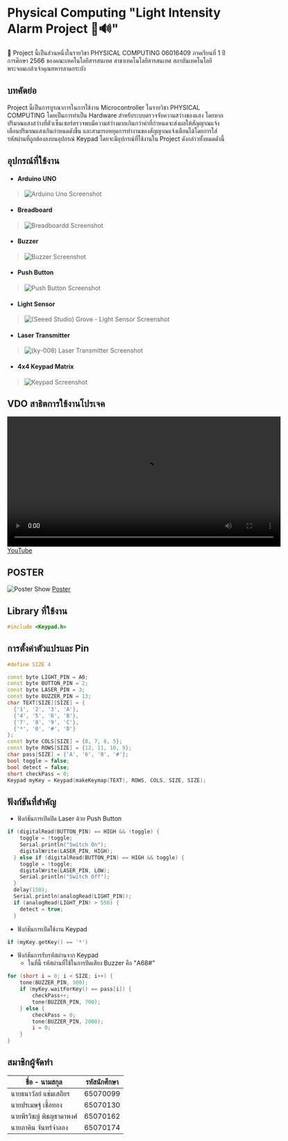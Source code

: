 # Physical Computing "Light Intensity Alarm Project 🚨🔊"

📌 Project นี้เป็นส่วนหนึ่งในรายวิชา PHYSICAL COMPUTING 06016409 ภาคเรียนที่ 1 ปีการศึกษา 2566 ของคณะเทคโนโลยีสารสนเทศ สาขาเทคโนโลยีสารสนเทศ สถาบันเทคโนโลยีพระจอมเกล้าเจ้าคุณทหารลาดกระบัง

## บทคัดย่อ
Project นี้เป็นการบูรณาการในการใช้งาน Microcontroller ในรายวิชา PHYSICAL COMPUTING โดยเป็นการทำเป็น Hardware สำหรับระบบตรวจจับความสว่างของแสง โดยหากปริมาณแสงสว่างที่ตัวเซ็นเซอร์ตรวจพบมีความสว่างมากเกินกว่าค่าที่กำหนดจะส่งผลให้สัญญาณแจ้งเตือนปริมาณแสงเกินกำหนดดังขึ้น และสามารถหยุดการทำงานของสัญญาณแจ้งเตือนได้โดยการใส่รหัสผ่านที่ถูกต้องลงบนอุปกรณ์ Keypad โดยจะมีอุปกรณ์ที่ใช้งานใน Project ดังกล่าวทั้งหมดดังนี้

## อุปกรณ์ที่ใช้งาน
* #### Arduino UNO
> ![Arduino Uno Screenshot](https://github.com/pprwf/PhyCom-Project__LightIntensityAlarm__/blob/main/Picture/Arduino%20Uno.png "Arduino Uno")

* #### Breadboard
> ![Breadboardd Screenshot](https://github.com/pprwf/PhyCom-Project__LightIntensityAlarm__/blob/main/Picture/Breadboard.png "Breadboard")

* #### Buzzer       
> ![Buzzer Screenshot](https://github.com/pprwf/PhyCom-Project__LightIntensityAlarm__/blob/main/Picture/Buzzer.png "Buzzer")

* #### Push Button
> ![Push Button Screenshot](https://github.com/pprwf/PhyCom-Project__LightIntensityAlarm__/blob/main/Picture/Red%20Push%20Button.png "Button")

* #### Light Sensor
> ![(Seeed Studio) Grove - Light Sensor Screenshot](https://github.com/pprwf/PhyCom-Project__LightIntensityAlarm__/blob/main/Picture/Grove%20-%20Light%20Sensor.png "Light Sensor")

* #### Laser Transmitter
> ![(ky-008) Laser Transmitter Screenshot](https://github.com/pprwf/PhyCom-Project__LightIntensityAlarm__/blob/main/Picture/Laser%20Transmitter.png "Laser")

* #### 4x4 Keypad Matrix
> ![Keypad Screenshot](https://github.com/pprwf/PhyCom-Project__LightIntensityAlarm__/blob/main/Picture/Keypad.png "Keypad")

## VDO สาธิตการใช้งานโปรเจค
<video width="630" height="300" src="https://github.com/pprwf/PhyCom-Project__LightIntensityAlarm__/assets/109953609/03a49f24-4509-4754-8728-e520c8ac2526"></video>
[YouTube](https://youtu.be/GNzjRTAWlpY "Project Video Demo")

## POSTER 
![Poster Show](https://github.com/pprwf/PhyCom-Project__LightIntensityAlarm__/blob/main/Poster/LightAlarm_Pic.png "Post Pic")
[Poster](https://github.com/pprwf/PhyCom-Project__LightIntensityAlarm__/blob/main/Poster/LightAlarm_Print.pdf "Poster")

## Library ที่ใช้งาน
```c++
#include <Keypad.h>
```

## การตั้งค่าตัวแปรและ Pin
```c++
#define SIZE 4

const byte LIGHT_PIN = A0;
const byte BUTTON_PIN = 2;
const byte LASER_PIN = 3;
const byte BUZZER_PIN = 13;
char TEXT[SIZE][SIZE] = {
  {'1', '2', '3', 'A'},
  {'4', '5', '6', 'B'},
  {'7', '8', '9', 'C'},
  {'*', '0', '#', 'D'}
};
const byte COLS[SIZE] = {8, 7, 6, 5};
const byte ROWS[SIZE] = {12, 11, 10, 9};
char pass[SIZE] = {'A', '6', '8', '#'};
bool toggle = false;
bool detect = false;
short checkPass = 0;
Keypad myKey = Keypad(makeKeymap(TEXT), ROWS, COLS, SIZE, SIZE);
```

## ฟังก์ชันที่สำคัญ
* ฟังก์ชันการเปิดปิด Laser ด้วย Push Button
```c++
if (digitalRead(BUTTON_PIN) == HIGH && !toggle) {
    toggle = !toggle;
    Serial.println("Switch On");
    digitalWrite(LASER_PIN, HIGH);
  } else if (digitalRead(BUTTON_PIN) == HIGH && toggle) {
    toggle = !toggle;
    digitalWrite(LASER_PIN, LOW);
    Serial.println("Switch Off");
  }
  delay(150);
  Serial.println(analogRead(LIGHT_PIN));
  if (analogRead(LIGHT_PIN) > 550) {
    detect = true;
  }
  ```
* ฟังก์ชันการเปิดใช้งาน Keypad
```c++
if (myKey.getKey() == '*')
```
* ฟังก์ชันการรับรหัสผ่านจาก Keypad
  * ในที่นี้ รหัสผ่านที่ใช้ในการปิดเสียง Buzzer คือ "A68#"
```c++
for (short i = 0; i < SIZE; i++) {
    tone(BUZZER_PIN, 500);
    if (myKey.waitForKey() == pass[i]) {
        checkPass++;
        tone(BUZZER_PIN, 700);
    } else {
        checkPass = 0;
        tone(BUZZER_PIN, 2000);
        i = 0;
    }
}
```

## สมาชิกผู้จัดทำ
| ชื่อ - นามสกุล | รหัสนักศึกษา |
| -------- | ------- |
| นายธนาวัลย์ แช่มเสถียร | 65070099 |
| นายปรเมษฐ์ เชื้อทอง | 65070130 |
| นายพีรวิชญ์ พิชญธาดาพงศ์ | 65070162 |
| นายภาคิน จันทร์จำลอง | 65070174 |
